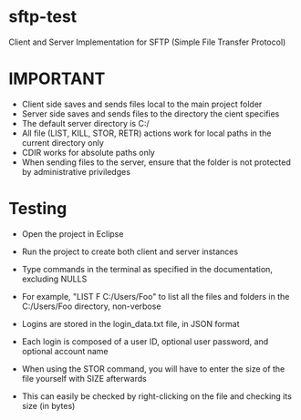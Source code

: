 # sftp-test
Client and Server Implementation for SFTP (Simple File Transfer Protocol)

# IMPORTANT
* Client side saves and sends files local to the main project folder
* Server side saves and sends files to the directory the cient specifies
* The default server directory is C:/
* All file (LIST, KILL, STOR, RETR) actions work for local paths in the current directory only
* CDIR works for absolute paths only
* When sending files to the server, ensure that the folder is not protected by administrative priviledges

# Testing
* Open the project in Eclipse
* Run the project to create both client and server instances
* Type commands in the terminal as specified in the documentation, excluding NULLS
* For example, "LIST F C:/Users/Foo" to list all the files and folders in the C:/Users/Foo directory, non-verbose

* Logins are stored in the login_data.txt file, in JSON format
* Each login is composed of a user ID, optional user password, and optional account name

* When using the STOR command, you will have to enter the size of the file yourself with SIZE afterwards
* This can easily be checked by right-clicking on the file and checking its size (in bytes)



